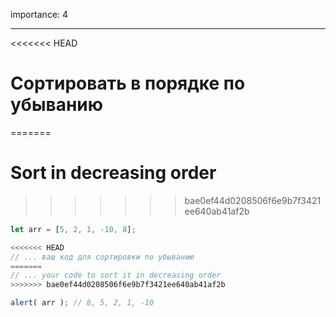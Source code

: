 importance: 4

---

<<<<<<< HEAD
# Сортировать в порядке по убыванию
=======
# Sort in decreasing order
>>>>>>> bae0ef44d0208506f6e9b7f3421ee640ab41af2b

```js
let arr = [5, 2, 1, -10, 8];

<<<<<<< HEAD
// ... ваш код для сортировки по убыванию
=======
// ... your code to sort it in decreasing order
>>>>>>> bae0ef44d0208506f6e9b7f3421ee640ab41af2b

alert( arr ); // 8, 5, 2, 1, -10
```

